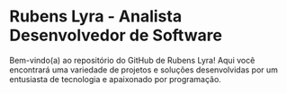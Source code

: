 # Rubens Lyra - Analista Desenvolvedor de Software

Bem-vindo(a) ao repositório do GitHub de Rubens Lyra! Aqui você encontrará uma variedade de projetos e soluções desenvolvidas por um entusiasta de tecnologia e apaixonado por programação.

<!--

## Sobre mim

Sou um desenvolvedor de software com ampla experiência em diversas áreas, incluindo desenvolvimento web, aplicativos móveis e soluções empresariais. Minha paixão por resolver problemas e criar soluções inovadoras me levou a explorar diferentes tecnologias e frameworks.


**rubenslyra/rubenslyra** is a ✨ _special_ ✨ repository because its `README.md` (this file) appears on your GitHub profile.

Here are some ideas to get you started:

- 🔭 I’m currently working on ...
- 🌱 I’m currently learning ...
- 👯 I’m looking to collaborate on ...
- 🤔 I’m looking for help with ...
- 💬 Ask me about ...
- 📫 How to reach me: ...
- 😄 Pronouns: ...
- ⚡ Fun fact: ...
-->
